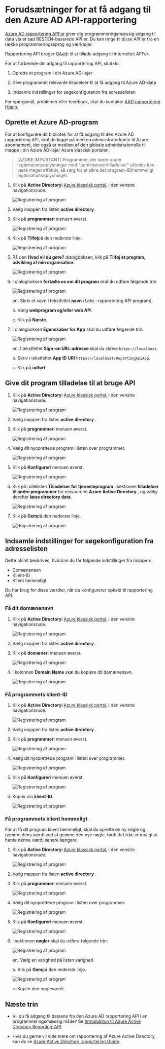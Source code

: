 <properties
    pageTitle="Forudsætninger for at få adgang til den Azure AD rapportering API. | Microsoft Azure"
    description="Få mere at vide om forudsætninger for at få adgang til den Azure AD API-rapportering"
    services="active-directory"
    documentationCenter=""
    authors="dhanyahk"
    manager="femila"
    editor=""/>

<tags
    ms.service="active-directory"
    ms.devlang="na"
    ms.topic="article"
    ms.tgt_pltfrm="na"
    ms.workload="identity"
    ms.date="09/25/2016"
    ms.author="dhanyahk;markvi"/>

# <a name="prerequisites-to-access-the-azure-ad-reporting-api"></a>Forudsætninger for at få adgang til den Azure AD API-rapportering 

[Azure AD rapportering API'er](https://msdn.microsoft.com/library/azure/ad/graph/howto/azure-ad-reports-and-events-preview) giver dig programmeringsmæssig adgang til data via et sæt RESTEN-baserede API'er. Du kan ringe til disse API'er fra en række programmeringssprog og værktøjer.

Rapportering API bruger [OAuth](https://msdn.microsoft.com/library/azure/dn645545.aspx) til at tillade adgang til internettet API'er. 

For at forberede din adgang til rapportering API, skal du:

1. Oprette et program i din Azure AD-lejer 

2. Give programmet relevante tilladelser til at få adgang til Azure AD-data

3. Indsamle indstillinger for søgekonfiguration fra adresselisten

For spørgsmål, problemer eller feedback, skal du kontakte [AAD rapportering Hjælp](mailto:aadreportinghelp@microsoft.com).


## <a name="create-an-azure-ad-application"></a>Oprette et Azure AD-program

For at konfigurere dit bibliotek for at få adgang til den Azure AD rapportering API, skal du logge på med en administratorkonto til Azure-abonnement, der også er medlem af den globale administratorrolle til mappe i din Azure AD-lejer Azure klassisk portalen.

> [AZURE.IMPORTANT] Programmer, der kører under legitimationsoplysninger med "administratortilladelser" således kan være meget effektiv, så sørg for at sikre det program-ID/hemmeligt legitimationsoplysninger.


1. Klik på **Active Directory**i [Azure klassisk portal](https://manage.windowsazure.com), i den venstre navigationsrude.

    ![Registrering af program](./media/active-directory-reporting-api-prerequisites/01.png) 

2. Vælg mappen fra listen **active directory** .

3. Klik på **programmer**i menuen øverst.

    ![Registrering af program](./media/active-directory-reporting-api-prerequisites/02.png) 

4. Klik på **Tilføj**på den nederste linje.

    ![Registrering af program](./media/active-directory-reporting-api-prerequisites/03.png) 

5. På den **Hvad vil du gøre?** dialogboksen, klik på **Tilføj et program, udvikling af min organisation**. 

    ![Registrering af program](./media/active-directory-reporting-api-prerequisites/04.png) 


6. I dialogboksen **fortælle os om dit program** skal du udføre følgende trin: 

    ![Registrering af program](./media/active-directory-reporting-api-prerequisites/05.png) 

    en. Skriv et navn i tekstfeltet **navn** (f.eks.: rapportering API program).

    b. Vælg **webprogram og/eller web API**.

    c. Klik på **Næste**.


7. I dialogboksen **Egenskaber for App** skal du udføre følgende trin: 

    ![Registrering af program](./media/active-directory-reporting-api-prerequisites/06.png) 

    en. I tekstfeltet **Sign-on URL-adresse** skal du skrive `https://localhost`.

    b. Skriv i tekstfeltet **App ID URI** ```https://localhost/ReportingApiApp```.

    c. Klik på **udført**.



## <a name="grant-your-application-permission-to-use-the-api"></a>Give dit program tilladelse til at bruge API

1. Klik på **Active Directory**i [Azure klassisk portal](https://manage.windowsazure.com/), i den venstre navigationsrude.

    ![Registrering af program](./media/active-directory-reporting-api-prerequisites/01.png) 

2. Vælg mappen fra listen **active directory** .

3. Klik på **programmer**i menuen øverst.

    ![Registrering af program](./media/active-directory-reporting-api-prerequisites/02.png)


3. Vælg dit nyoprettede program i listen over programmer.

    ![Registrering af program](./media/active-directory-reporting-api-prerequisites/07.png)

4. Klik på **Konfigurer**i menuen øverst.

    ![Registrering af program](./media/active-directory-reporting-api-prerequisites/08.png)


5. Klik på rullelisten **Tilladelser for tjenesteprogram** i sektionen **tilladelser til andre programmer** for ressourcen **Azure Active Directory** , og vælg derefter **læse directory data**.

    ![Registrering af program](./media/active-directory-reporting-api-prerequisites/09.png)


5. Klik på **Gem**på den nederste linje.

    ![Registrering af program](./media/active-directory-reporting-api-prerequisites/10.png)


## <a name="gather-configuration-settings-from-your-directory"></a>Indsamle indstillinger for søgekonfiguration fra adresselisten

Dette afsnit beskrives, hvordan du får følgende indstillinger fra mappen:

- Domænenavn
- Klient-ID
- Klient hemmeligt

Du har brug for disse værdier, når du konfigurerer opkald til rapportering API. 


### <a name="get-your-domain-name"></a>Få dit domænenavn

1. Klik på **Active Directory**i [Azure klassisk portal](https://manage.windowsazure.com), i den venstre navigationsrude.

    ![Registrering af program](./media/active-directory-reporting-api-prerequisites/01.png) 

2. Vælg mappen fra listen **active directory** .

3. Klik på **domæner**i menuen øverst.

    ![Registrering af program](./media/active-directory-reporting-api-prerequisites/11.png) 

4. I kolonnen **Domain Name** skal du kopiere dit domænenavn.

    ![Registrering af program](./media/active-directory-reporting-api-prerequisites/12.png) 


### <a name="get-the-applications-client-id"></a>Få programmets klient-ID

1. Klik på **Active Directory**i [Azure klassisk portal](https://manage.windowsazure.com), i den venstre navigationsrude.

    ![Registrering af program](./media/active-directory-reporting-api-prerequisites/01.png) 

2. Vælg mappen fra listen **active directory** .

3. Klik på **programmer**i menuen øverst.

    ![Registrering af program](./media/active-directory-reporting-api-prerequisites/02.png) 

4. Vælg dit nyoprettede program i listen over programmer.

    ![Registrering af program](./media/active-directory-reporting-api-prerequisites/07.png)

4. Klik på **Konfigurer**i menuen øverst.

    ![Registrering af program](./media/active-directory-reporting-api-prerequisites/08.png)

4. Kopier din **klient-ID**.

    ![Registrering af program](./media/active-directory-reporting-api-prerequisites/13.png)


### <a name="get-the-applications-client-secret"></a>Få programmets klient hemmeligt

For at få dit program klient hemmeligt, skal du oprette en ny nøgle og gemme dens værdi ved at gemme den nye nøgle, fordi det ikke er muligt at hente denne værdi senere længere.

1. Klik på **Active Directory**i [Azure klassisk portal](https://manage.windowsazure.com), i den venstre navigationsrude.

    ![Registrering af program](./media/active-directory-reporting-api-prerequisites/01.png) 

2. Vælg mappen fra listen **active directory** .

3. Klik på **programmer**i menuen øverst.

    ![Registrering af program](./media/active-directory-reporting-api-prerequisites/02.png) 

4. Vælg dit nyoprettede program i listen over programmer.

    ![Registrering af program](./media/active-directory-reporting-api-prerequisites/07.png)

4. Klik på **Konfigurer**i menuen øverst.

    ![Registrering af program](./media/active-directory-reporting-api-prerequisites/08.png)

5. I sektionen **nøgler** skal du udføre følgende trin: 

    ![Registrering af program](./media/active-directory-reporting-api-prerequisites/14.png)

    en. Vælg en varighed på listen varighed

    b. Klik på **Gem**på den nederste linje.

    ![Registrering af program](./media/active-directory-reporting-api-prerequisites/10.png)

    c. Kopiér den nøgleværdi.

## <a name="next-steps"></a>Næste trin

- Vil du få adgang til dataene fra den Azure AD rapportering API i en programmeringsmæssig måde? Se [Introduktion til Azure Active Directory Reporting-API](active-directory-reporting-api-getting-started.md).

- Hvis du gerne vil vide mere om rapportering af Azure Active Directory, kan du se [Azure Active Directory rapportering Guide](active-directory-reporting-guide.md).  
